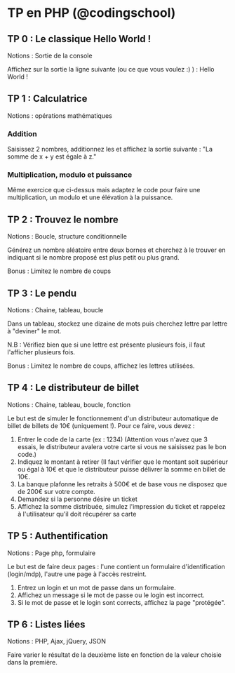 # TP en PHP  (@codingschool)

## TP 0 : Le classique Hello World !
Notions : Sortie de la console

Affichez sur la sortie la ligne suivante (ou ce que vous voulez :) ) : Hello World ! 

## TP 1 : Calculatrice 
Notions : opérations mathématiques

### Addition

Saisissez 2 nombres, additionnez les et affichez la sortie suivante :  "La somme de x + y est égale à z."

### Multiplication, modulo et puissance

Même exercice que ci-dessus mais adaptez le code pour faire une multiplication, un modulo et une élévation à la puissance.

## TP 2 : Trouvez le nombre
Notions : Boucle, structure conditionnelle

Générez un nombre aléatoire entre deux bornes et cherchez à le trouver en indiquant si le nombre proposé est plus petit ou plus grand.

Bonus : Limitez le nombre de coups

## TP 3 : Le pendu
Notions : Chaine, tableau, boucle

Dans un tableau, stockez une dizaine de mots puis cherchez lettre par lettre à "deviner" le mot.

N.B : Vérifiez bien que si une lettre est présente plusieurs fois, il faut l'afficher plusieurs fois.

Bonus : Limitez le nombre de coups, affichez les lettres utilisées.

## TP 4 : Le distributeur de billet
Notions : Chaine, tableau, boucle, fonction 

Le but est de simuler le fonctionnement d'un distributeur automatique de billet de billets de 10€ (uniquement !). Pour ce faire, vous devez :

1. Entrer le code de la carte (ex : 1234) (Attention vous n'avez que 3 essais, le distributeur avalera votre carte si vous ne saisissez pas le bon code.)
2. Indiquez le montant à retirer (Il faut vérifier que le montant soit supérieur ou égal à 10€ et que le distributeur puisse délivrer la somme en billet de 10€.
3. La banque plafonne les retraits à 500€ et de base vous ne disposez que de 200€ sur votre compte.
4. Demandez si la personne désire un ticket
5. Affichez la somme distribuée, simulez l'impression du ticket et rappelez à l'utilisateur qu'il doit récupérer sa carte

## TP 5 : Authentification
Notions : Page php, formulaire

Le but est de faire deux pages : l'une contient un formulaire d'identification (login/mdp), l'autre une page à l'accès restreint.

1. Entrez un login et un mot de passe dans un formulaire.
2. Affichez un message si le mot de passe ou le login est incorrect.
3. Si le mot de passe et le login sont corrects, affichez la page "protégée". 

## TP 6 : Listes liées
Notions : PHP, Ajax, jQuery, JSON

Faire varier le résultat de la deuxième liste en fonction de la valeur choisie dans la première.

